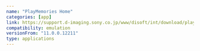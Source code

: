 ```yaml
---
name: "PlayMemories Home"
categories: [app]
link: https://support.d-imaging.sony.co.jp/www/disoft/int/download/playmemories-home/win/en/
compatibility: emulation
versionFrom: "11.0.0.12211"
type: applications
---
```


